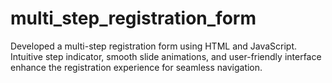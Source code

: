 # multi_step_registration_form
Developed a multi-step registration form using HTML and JavaScript. Intuitive step indicator, smooth slide animations, and user-friendly interface enhance the registration experience for seamless navigation.

